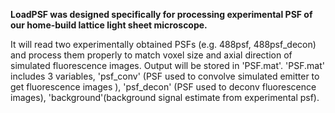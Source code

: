**LoadPSF was designed specifically for processing experimental PSF of our home-build lattice light sheet microscope.**

It will read two experimentally obtained PSFs (e.g. 488psf, 488psf_decon) and process them properly to match voxel size and axial direction of simulated fluorescence images. Output will be stored in 'PSF.mat'. 'PSF.mat' includes 3 variables, 'psf_conv' (PSF used to convolve simulated emitter to get fluorescence images ), 'psf_decon' (PSF used to deconv fluorescence images), 'background'(background signal estimate from experimental psf).